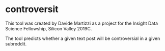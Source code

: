 # controversit

This tool was created by Davide Martizzi as a project for the Insight Data Science Fellowship, Silicon Valley 2019C.

The tool predicts whether a given text post will be controversial in a given subreddit. 
